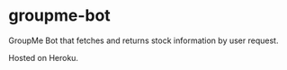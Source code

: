 # groupme-bot
GroupMe Bot that fetches and returns stock information by user request.

Hosted on Heroku.
